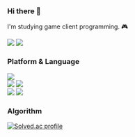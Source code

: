 <!--
**JUNYEOL-GONG/JUNYEOL-GONG** is a ✨ _special_ ✨ repository because its `README.md` (this file) appears on your GitHub profile.

Here are some ideas to get you started:

- 🔭 I’m currently working on ...
- 🌱 I’m currently learning ...
- 👯 I’m looking to collaborate on ...
- 🤔 I’m looking for help with ...
- 💬 Ask me about ...
- 📫 How to reach me: ...
- 😄 Pronouns: ...
- ⚡ Fun fact: ...
-->

### Hi there 👋
I'm studying game client programming. 🎮

<div>
  <a href="https://joonyle99.github.io"><img src="https://img.shields.io/badge/Tech Blog-222222?style=flat-square&logo=github&logoColor=ffffff"/></a>
  <a href="mailto:gongjunyeol@gmail.com"><img src="https://img.shields.io/badge/Gmail-EA4335?style=flat-square&logo=gmail&logoColor=ffffff"/></a>
</div>

### Platform & Language

<div>
  <a>
<!-- unity -->
    <img src="https://img.shields.io/badge/Unity-000000?style=flat-square&logo=unity&logoColor=ffffff"/>
  </a>
  <br>
  <a>
<!-- visual studio, vs code -->
    <img src="https://img.shields.io/badge/Visual Studio-5C2D91?style=flat-square&logo=visualstudio&logoColor=ffffff"/> <img src="https://img.shields.io/badge/VS Code-007ACC?style=flat-square&logo=visualstudiocode&logoColor=#ffffff"/>
  </a>
  <br>
  <a>
<!-- c++, c# -->
    <img src="https://img.shields.io/badge/CPlusPlus-00599C?style=flat-square&logo=cplusplus&logoColor=ffffff"/> <img src="https://img.shields.io/badge/CSharp-239120?style=flat-square&logo=csharp&logoColor=ffffff"/>
  </a>
  <!-- <img src="https://img.shields.io/badge/Markdown-000000?style=flat-square&logo=markdown&logoColor=ffffff"/> -->
</div>

### Algorithm

<div>
  <!-- 백준 티어 표시
  [![Solved.ac tier](http://mazassumnida.wtf/api/generate_badge?boj=da42)](https://solved.ac/da42) -->
  
  [![Solved.ac profile](http://mazassumnida.wtf/api/v2/generate_badge?boj=da42)](https://solved.ac/da42)
</div>
